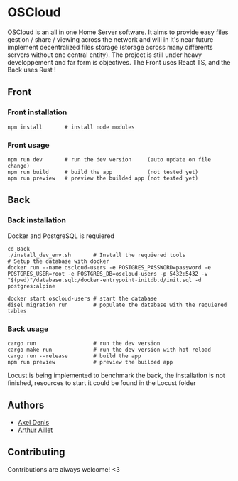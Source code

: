 # OSCloud

OSCloud is an all in one Home Server software. It aims to provide easy files gestion / share / viewing across the network and will in it's near future implement decentralized files storage (storage across many differents servers without one central entity). The project is still under heavy developpement and far form is objectives.
The Front uses React TS, and the Back uses Rust !

## Front
### Front installation
```
npm install       # install node modules
```

### Front usage
```
npm run dev       # run the dev version     (auto update on file change)
npm run build     # build the app           (not tested yet)
npm run preview   # preview the builded app (not tested yet)
```
## Back
### Back installation

Docker and PostgreSQL is requiered
```
cd Back
./install_dev_env.sh       # Install the requiered tools
# Setup the database with docker
docker run --name oscloud-users -e POSTGRES_PASSWORD=password -e POSTGRES_USER=root -e POSTGRES_DB=oscloud-users -p 5432:5432 -v "$(pwd)"/database.sql:/docker-entrypoint-initdb.d/init.sql -d postgres:alpine

docker start oscloud-users # start the database
disel migration run        # populate the database with the requiered tables
```

### Back usage
```
cargo run                  # run the dev version
cargo make run             # run the dev version with hot reload
cargo run --release        # build the app
npm run preview            # preview the builded app
```

Locust is being implemented to benchmark the back,
the installation is not finished, resources to start it could be found in the Locust folder
## Authors

- [Axel Denis](https://github.com/axel-denis)
- [Arthur Aillet](https://github.com/Arthur-Aillet)

## Contributing

Contributions are always welcome! <3
